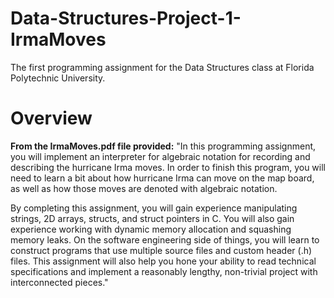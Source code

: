 # Data-Structures-Project-1-IrmaMoves
The first programming assignment for the Data Structures class at Florida Polytechnic University.

# Overview
**From the IrmaMoves.pdf file provided:**
"In this programming assignment, you will implement an interpreter for algebraic notation for recording and describing the hurricane Irma moves. In order to finish this program, you will need to learn a bit about how hurricane Irma can move on the map board, as well as how those moves are denoted with algebraic notation.

By completing this assignment, you will gain experience manipulating strings, 2D arrays, structs, and struct pointers in C. You will also gain experience working with dynamic memory allocation and squashing memory leaks. On the software engineering side of things, you will learn to construct programs that use multiple source files and custom header (.h) files. This assignment will also help you hone your ability to read technical specifications and implement a reasonably lengthy, non-trivial project with interconnected pieces."


